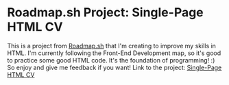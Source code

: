 # Roadmap.sh Project: Single-Page HTML CV
This is a project from [Roadmap.sh](https://roadmap.sh) that I'm creating to improve my skills in HTML. I'm currently following the Front-End Development map, so it's good to practice some good HTML code. It's the foundation of programming! :)
So enjoy and give me feedback if you want!
Link to the project: [Single-Page HTML CV](https://roadmap.sh/projects/single-page-cv)
